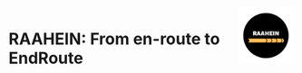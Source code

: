 <img src="images_git/RAAHEIN.png" align="right" width = 100>

# RAAHEIN: From en-route to EndRoute


